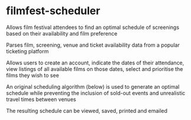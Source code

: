 # filmfest-scheduler
Allows film festival attendees to find an optimal schedule of screenings based on their availability and film preference

Parses film, screening, venue and ticket availability data from a popular ticketing platform

Allows users to create an account, indicate the dates of their attendance, view listings of all available films on those dates, select and prioritise the films they wish to see

An original scheduling algorithm (below) is used to generate an optimal schedule while preventing the inclusion of sold-out events and unrealistic travel times between venues

The resulting schedule can be viewed, saved, printed and emailed
